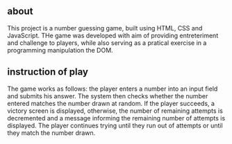 ## about
This project is a number guessing game, built using HTML, CSS and JavaScript. THe game was developed with aim of providing entreteriment and challenge to players, while also serving as a pratical exercise in a programming manipulation the DOM.

## instruction of play
The game works as follows: the player enters a number into an input field and submits his answer. The system then checks whether the number entered matches the number drawn at random. If the player succeeds, a victory screen is displayed, otherwise, the number of remaining attempts is decremented and a message informing the remaining number of attempts is displayed. The player continues trying until they run out of attempts or until they match the number drawn.
